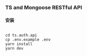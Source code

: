 ### TS and Mongoose RESTful API


#### 安装

```

cd ts.auth.api
cp .env.example .env
yarn install
yarn dev
```
